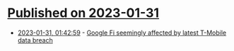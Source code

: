 # [Published on 2023-01-31](index.md)

* [2023-01-31, 01:42:59](https://news.ycombinator.com/item?id=34589723) - [Google Fi seemingly affected by latest T-Mobile data breach](https://9to5google.com/2023/01/30/google-fi-data-breach-tmobile/)
